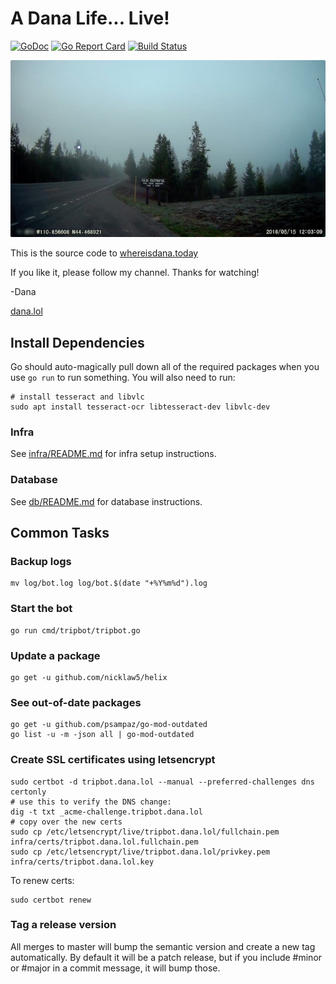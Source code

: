# A Dana Life... Live!

[![GoDoc](https://godoc.org/github.com/dmerrick/danalol-stream?status.svg)](https://godoc.org/github.com/dmerrick/danalol-stream)
[![Go Report Card](https://goreportcard.com/badge/github.com/dmerrick/danalol-stream)](https://goreportcard.com/report/github.com/dmerrick/danalol-stream)
[![Build Status](https://img.shields.io/endpoint.svg?url=https%3A%2F%2Factions-badge.atrox.dev%2Fdmerrick%2Fdanalol-stream%2Fbadge&style=flat)](https://actions-badge.atrox.dev/dmerrick/danalol-stream/goto)

![](assets/stream-screencap.jpg)

This is the source code to [whereisdana.today](http://whereisdana.today)

If you like it, please follow my channel. Thanks for watching!

-Dana

[dana.lol](https://dana.lol)


## Install Dependencies

Go should auto-magically pull down all of the required packages when you use `go run` to run something.
You will also need to run:

```
# install tesseract and libvlc
sudo apt install tesseract-ocr libtesseract-dev libvlc-dev
```

### Infra

See [infra/README.md](infra/README.md) for infra setup instructions.

### Database

See [db/README.md](#) for database instructions.


## Common Tasks

### Backup logs

```
mv log/bot.log log/bot.$(date "+%Y%m%d").log
```

### Start the bot

```
go run cmd/tripbot/tripbot.go
```


### Update a package

```
go get -u github.com/nicklaw5/helix
```

### See out-of-date packages
```
go get -u github.com/psampaz/go-mod-outdated
go list -u -m -json all | go-mod-outdated
```


### Create SSL certificates using letsencrypt
```
sudo certbot -d tripbot.dana.lol --manual --preferred-challenges dns certonly
# use this to verify the DNS change:
dig -t txt _acme-challenge.tripbot.dana.lol
# copy over the new certs
sudo cp /etc/letsencrypt/live/tripbot.dana.lol/fullchain.pem infra/certs/tripbot.dana.lol.fullchain.pem
sudo cp /etc/letsencrypt/live/tripbot.dana.lol/privkey.pem infra/certs/tripbot.dana.lol.key
```

To renew certs:
```
sudo certbot renew
```

### Tag a release version

All merges to master will bump the semantic version and create a new tag automatically.
By default it will be a patch release, but if you include #minor or #major in a commit message, it will bump those.
